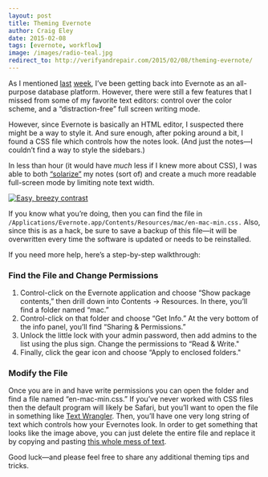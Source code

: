 ```yaml
---  
layout: post 
title: Theming Evernote
author: Craig Eley 
date: 2015-02-08
tags: [evernote, workflow]
image: /images/radio-teal.jpg
redirect_to: http://verifyandrepair.com/2015/02/08/theming-evernote/
---
```


As I mentioned [last](http://craigeley.com/02-02-2015/writing-evernote-markdown) [week](http://craigeley.com/02-03-2015/evernote-markdown-update), I’ve been getting back into Evernote as an all-purpose database platform. However, there were still a few features that I missed from some of my favorite text editors: control over the color scheme, and a “distraction-free” full screen writing mode.

However, since Evernote is basically an HTML editor, I suspected there might be a way to style it. And sure enough, after poking around a bit, I found a CSS file which controls how the notes look. (And just the notes—I couldn’t find a way to style the sidebars.)

In less than hour (it would have *much* less if I knew more about CSS), I was able to both [“solarize”](http://ethanschoonover.com/solarized) my notes (sort of) and create a much more readable full-screen mode by limiting note text width.

[![Easy, breezy contrast](http://d.pr/i/12Gg8+)](http://d.pr/i/12Gg8)

If you know what you’re doing, then you can find the file in `/Applications/Evernote.app/Contents/Resources/mac/en-mac-min.css.` Also, since this is as a hack, be sure to save a backup of this file—it will be overwritten every time the software is updated or needs to be reinstalled.

If you need more help, here’s a step-by-step walkthrough:

### Find the File and Change Permissions
1. Control-click on the Evernote application and choose “Show package contents,” then drill down into Contents -> Resources. In there, you’ll find a folder named “mac.”
2. Control-click on that folder and choose “Get Info.” At the very bottom of the info panel, you’ll find “Sharing & Permissions.”
3. Unlock the little lock with your admin password, then add admins to the list using the plus sign. Change the permissions to “Read & Write."
4. Finally, click the gear icon and choose “Apply to enclosed folders."

### Modify the File
Once you are in and have write permissions you can open the folder and find a file named “en-mac-min.css.” If you’ve never worked with CSS files then the default program will likely be Safari, but you’ll want to open the file in something like [Text Wrangler](http://www.barebones.com/products/textwrangler/). Then, you’ll have one very long string of text which controls how your Evernotes look. In order to get something that looks like the image above, you can just delete the entire file and replace it by copying and pasting [this whole mess of text](http://d.pr/n/12mKl+).

Good luck—and please feel free to share any additional theming tips and tricks.

